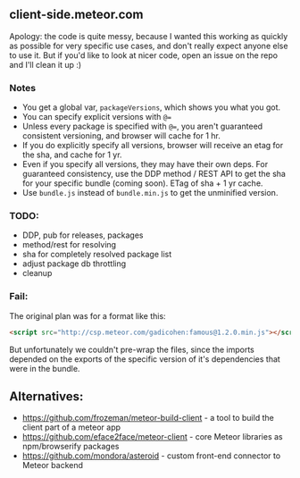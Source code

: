 ## client-side.meteor.com

Apology: the code is quite messy, because I wanted this working as quickly as possible for very specific
use cases, and don't really expect anyone else to use it.  But if you'd like to look at nicer code,
open an issue on the repo and I'll clean it up :)

### Notes

* You get a global var, `packageVersions`, which shows you what you got.
* You can specify explicit versions with `@=`
* Unless every package is specified with `@=`, you aren't guaranteed
  consistent versioning, and browser will cache for 1 hr.
* If you do explicitly specify all versions, browser will receive an
  etag for the sha, and cache for 1 yr.
* Even if you specify all versions, they may have their own deps.  For
  guaranteed consistency, use the DDP method / REST API to get the sha
  for your specific bundle (coming soon).  ETag of sha + 1 yr cache.
* Use `bundle.js` instead of `bundle.min.js` to get the unminified version.

### TODO:

* DDP, pub for releases, packages
* method/rest for resolving
* sha for completely resolved package list
* adjust package db throttling
* cleanup

### Fail:

The original plan was for a format like this:

```html
<script src="http://csp.meteor.com/gadicohen:famous@1.2.0.min.js"></script>
```

But unfortunately we couldn't pre-wrap the files, since the imports depended
on the exports of the specific version of it's dependencies that were in the
bundle.

## Alternatives:

* https://github.com/frozeman/meteor-build-client - a tool to build the client part of a meteor app
* https://github.com/eface2face/meteor-client - core Meteor libraries as npm/browserify packages
* https://github.com/mondora/asteroid - custom front-end connector to Meteor backend
